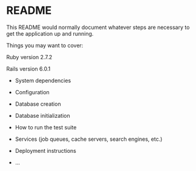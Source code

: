 # README

This README would normally document whatever steps are necessary to get the
application up and running.

Things you may want to cover:

Ruby version 2.7.2

Rails version 6.0.1

* System dependencies

* Configuration

* Database creation

* Database initialization

* How to run the test suite

* Services (job queues, cache servers, search engines, etc.)

* Deployment instructions

* ...
